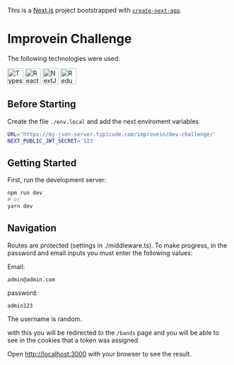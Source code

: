 This is a [Next.js](https://nextjs.org/) project bootstrapped with [`create-next-app`](https://github.com/vercel/next.js/tree/canary/packages/create-next-app).

# Improvein Challenge

The following technologies were used:

<p align="left">
<a href="https://www.typescriptlang.org/" target="_blank" rel="noreferrer"><img src="https://raw.githubusercontent.com/danielcranney/readme-generator/main/public/icons/skills/typescript-colored.svg" width="36" height="36" alt="Typescript" /></a>
<a href="https://reactjs.org/" target="_blank" rel="noreferrer"><img src="https://raw.githubusercontent.com/danielcranney/readme-generator/main/public/icons/skills/react-colored.svg" width="36" height="36" alt="React" /></a>
<a href="https://nextjs.org/docs" target="_blank" rel="noreferrer"><img src="https://raw.githubusercontent.com/danielcranney/readme-generator/main/public/icons/skills/nextjs-colored.svg" width="36" height="36" alt="NextJs" /></a>
<a href="https://redux.js.org/" target="_blank" rel="noreferrer"><img src="https://raw.githubusercontent.com/danielcranney/readme-generator/main/public/icons/skills/redux-colored.svg" width="36" height="36" alt="Redux" /></a>
</p>

## Before Starting

Create the file `./env.local` and add the next enviroment variables

```bash
URL='https://my-json-server.typicode.com/improvein/dev-challenge/'
NEXT_PUBLIC_JWT_SECRET='123'
```

## Getting Started

First, run the development server:

```bash
npm run dev
# or
yarn dev
```

## Navigation

Routes are protected (settings in ./middleware.ts).
To make progress, in the password and email inputs you must enter the following values:

Email:

```
admin@admin.com
```

password:

```
admin123
```

The username is random.

with this you will be redirected to the `/bands` page and you will be able to see in the cookies that a token was assigned

Open [http://localhost:3000](http://localhost:3000) with your browser to see the result.
